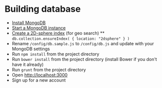 # Building database

* [Install MongoDB](http://docs.mongodb.org/manual/installation/)
* [Start a MongoDB instance](http://docs.mongodb.org/manual/tutorial/install-mongodb-on-os-x/#run-mongodb)
* [Create a 2D-sphere index](http://docs.mongodb.org/manual/tutorial/build-a-2dsphere-index/) (for geo search)
** `db.collection.ensureIndex( { location: "2dsphere" } )`
* Rename `/config/db.sample.js` to `/config/db.js` and update with your MongoDB settings
* Run `npm install` from the project directory
* Run `bower install` from the project directory (install Bower if you don't have it already)
* Run `grunt` from the project directory
* Open [http://localhost:3000](http://localhost:3000)
* Sign up for a new account